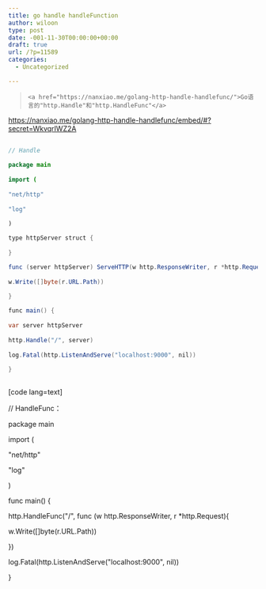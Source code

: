```yaml
---
title: go handle handleFunction
author: wiloon
type: post
date: -001-11-30T00:00:00+00:00
draft: true
url: /?p=11589
categories:
  - Uncategorized

---
```

<blockquote class="wp-embedded-content" data-secret="WkvqrIWZ2A">
  
    <a href="https://nanxiao.me/golang-http-handle-handlefunc/">Go语言的"http.Handle"和"http.HandleFunc"</a>
  
</blockquote>

https://nanxiao.me/golang-http-handle-handlefunc/embed/#?secret=WkvqrIWZ2A

```java
  
// Handle
  
package main
  
import (
      
"net/http"
      
"log"
  
)

type httpServer struct {
  
}

func (server httpServer) ServeHTTP(w http.ResponseWriter, r *http.Request) {
      
w.Write([]byte(r.URL.Path))
  
}

func main() {
      
var server httpServer
      
http.Handle("/", server)
      
log.Fatal(http.ListenAndServe("localhost:9000", nil))
  
}
  
```

[code lang=text]
  
// HandleFunc：
  
package main
  
import (
      
"net/http"
      
"log"
  
)

func main() {
      
http.HandleFunc("/", func (w http.ResponseWriter, r *http.Request){
          
w.Write([]byte(r.URL.Path))
      
})
      
log.Fatal(http.ListenAndServe("localhost:9000", nil))
  
}
  
```